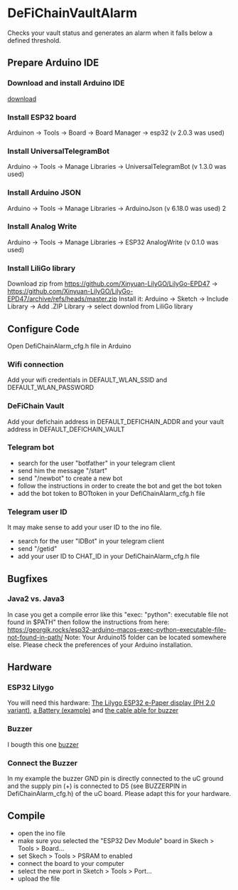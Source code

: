 # DeFiChainVaultAlarm
Checks your vault status and generates an alarm when it falls below a defined threshold.

## Prepare Arduino IDE

### Download and install Arduino IDE
[download](https://www.arduino.cc/en/software)

### Install ESP32 board
Arduinon -> Tools -> Board -> Board Manager -> esp32 (v 2.0.3 was used)

### Install UniversalTelegramBot
Arduino -> Tools -> Manage Libraries -> UniversalTelegramBot (v 1.3.0 was used)

### Install Arduino JSON
Arduino -> Tools -> Manage Libraries -> ArduinoJson (v 6.18.0 was used)
2
### Install Analog Write
Arduino -> Tools -> Manage Libraries -> ESP32 AnalogWrite (v 0.1.0 was used)

### Install LiliGo library
Download zip from https://github.com/Xinyuan-LilyGO/LilyGo-EPD47
-> https://github.com/Xinyuan-LilyGO/LilyGo-EPD47/archive/refs/heads/master.zip
Install it:
Arduino -> Sketch -> Include Library -> Add .ZIP Library -> select downlod from LiliGo library


## Configure Code
Open DefiChainAlarm_cfg.h file in Arduino

### Wifi connection
Add your wifi credentials in DEFAULT_WLAN_SSID and DEFAULT_WLAN_PASSWORD

### DeFiChain Vault
Add your defichain address in DEFAULT_DEFICHAIN_ADDR
and your vault address in DEFAULT_DEFICHAIN_VAULT

### Telegram bot
- search for the user "botfather" in your telegram client
- send him the message "/start"
- send "/newbot" to create a new bot
- follow the instructions in order to create the bot and get the bot token
- add the bot token to BOTtoken in your DefiChainAlarm_cfg.h file

### Telegram user ID
It may make sense to add your user ID to the ino file. 
- search for the user "IDBot" in your telegram client
- send "/getid"
- add your user ID to CHAT_ID in your DefiChainAlarm_cfg.h file

## Bugfixes

### Java2 vs. Java3
In case you get a compile error like this "exec: "python": executable file not found in $PATH" then follow the instructions from here:
https://georgik.rocks/esp32-arduino-macos-exec-python-executable-file-not-found-in-path/
Note: Your Arduino15 folder can be located somewhere else. Please check the preferences of your Arduino installation.


## Hardware

### ESP32 Lilygo
You will need this hardware:
[The Lilygo ESP32 e-Paper display (PH 2.0 variant)](https://de.aliexpress.com/item/1005002006058892.html?spm=a2g0o.order_list.0.0.56495c5fTINk9D&gatewayAdapt=glo2deu), 
[a Battery (example)](https://de.aliexpress.com/item/1005002919536938.html?spm=a2g0o.productlist.0.0.74036fa6idQD2W&ad_pvid=202205021227217858146889041840000671022_1&s=p) and 
[the cable able for buzzer](https://de.aliexpress.com/item/1005003912905288.html?spm=a2g0o.order_list.0.0.56495c5fTINk9D&gatewayAdapt=glo2deu)

### Buzzer
I bougth this one [buzzer](https://www.amazon.de/gp/product/B07DPR4BTN/ref=ppx_yo_dt_b_asin_title_o00_s00?ie=UTF8&psc=1)

### Connect the Buzzer
In my example the buzzer GND pin is directly connected to the uC ground and the supply pin (+) is connected to D5 (see BUZZERPIN in DefiChainAlarm_cfg.h) of the uC board. Please adapt this for your hardware.


## Compile

- open the ino file
- make sure you selected the "ESP32 Dev Module" board in Skech > Tools > Board...
- set Skech > Tools > PSRAM to enabled
- connect the board to your computer
- select the new port in Sketch > Tools > Port...
- upload the file

